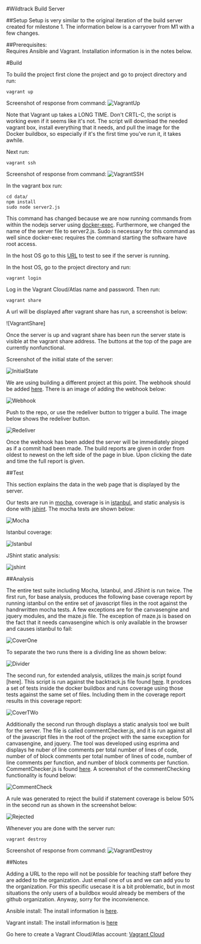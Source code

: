 #Wildtrack Build Server

##Setup
Setup is very similar to the original iteration of the build server created for milestone 1.  The information below is a carryover from M1 with a few changes.

##Prerequisites:  
Requires Ansible and Vagrant.  Installation information is in the notes below.

#Build

To build the project first clone the project and go to project directory and run:

	vagrant up

Screenshot of response from command:
![VagrantUp](https://github.com/Wildtrack/Server/blob/master/img/VagrantUp.png)

Note that Vagrant up takes a LONG TIME.  Don't CRTL-C, the script is working even if it seems like it's not.  The script will download the needed vagrant box, install everything that it needs, and pull the image for the Docker buildbox, so especially if it's the first time you've run it, it takes awhile.

Next run:

	vagrant ssh

Screenshot of response from command:
![VagrantSSH](https://github.com/Wildtrack/Server/blob/master/img/VagrantSSH.png)

In the vagrant box run:
	
	cd data/
	npm install
	sudo node server2.js

This command has changed because we are now running commands from within the nodejs server using [docker-exec](https://www.npmjs.com/package/docker-exec). Furthermore, we changed the name of the server file to server2.js.  Sudo is necessary for this command as well since docker-exec requires the command starting the software have root access.
	
In the host OS go to this [URL](http://localhost:2234) to test to see if the server is running.

In the host OS, go to the project directory and run:
	
	vagrant login

Log in the Vagrant Cloud/Atlas name and password.  Then run:

	vagrant share

A url will be displayed after vagrant share has run, a screenshot is below:

![VagrantShare]	

Once the server is up and vagrant share has been run the server state is visible at the vagrant share address.  The buttons at the top of the page are currently nonfunctional.

Screenshot of the initial state of the server:

![InitialState]()

We are using building a different project at this point.  The webhook should be added [here](https://github.com/Wildtrack/maze/settings/hooks/new).  There is an image of adding the webhook below: 

![Webhook](https://github.com/Wildtrack/Server/blob/master/img/Webhook.png)

Push to the repo, or use the redeliver button to trigger a build.  The image below shows the redeliver button.

![Redeliver](https://github.com/Wildtrack/Server/blob/master/img/Redeliver.png)

Once the webhook has been added the server will be immediately pinged as if a commit had been made.  The build reports are given in order from oldest to newest on the left side of the page in blue.  Upon clicking the date and time the full report is given. 


##Test

This section explains the data in the web page that is displayed by the server.

Our tests are run in [mocha](http://http://mochajs.org/), coverage is in [istanbul](https://github.com/gotwarlost/istanbul), and static analysis is done with [jshint](http://http://jshint.com/).  The mocha tests are shown below:

![Mocha](https://github.com/Wildtrack/Server/blob/test/img/Mocha.png)

Istanbul coverage:

![Istanbul](https://github.com/Wildtrack/Server/blob/test/img/Istanbul.png)

JShint static analysis:

![jshint](https://github.com/Wildtrack/Server/blob/test/img/jshint.png)

##Analysis

The entire test suite including Mocha, Istanbul, and JShint is run twice.  The first run, for base analysis, produces the following base coverage report by running istanbul on the entire set of javascript files in the root against the handrwritten mocha tests.  A few exceptions are for the canvasengine and jquery modules, and the maze.js file.  The exception of maze.js is based on the fact that it needs canvasengine which is only available in the browser and causes istanbul to fail:

![CoverOne](https://github.com/Wildtrack/Server/blob/test/img/CoverOne.png)


To separate the two runs there is a dividing line as shown below:

![Divider](https://github.com/Wildtrack/Server/blob/test/img/Divider.png)

The second run, for extended analysis, utilizes the main.js script found [here].  This script is run against the backtrack.js file found [here](https://github.com/Wildtrack/Server/blob/Test/data/main.js).  It prodces a set of tests inside the docker buildbox and runs coverage using those tests against the same set of files.  Including them in the coverage report results in this coverage report:

![CoverTWo](https://github.com/Wildtrack/Server/blob/test/img/CoverTwo.png)

Additionally the second run through displays a static analysis tool we built for the server.  The file is called commentChecker.js, and it is run against all of the javascript files in the root of the project with the same exception for canvasengine, and jquery.  The tool was developed using esprima and displays he nuber of line comments per total number of lines of code, number of of block comments per total number of lines of code, number of line comments per function, and number of block comments per function. CommentChecker.js is found [here](https://github.com/Wildtrack/Server/blob/Test/data/commentCheck.js).  A screenshot of the commentChecking functionality is found below:

![CommentCheck](https://github.com/Wildtrack/Server/blob/test/img/CommentCheck.png)

A rule was generated to reject the build if statement coverage is below 50% in the second run as shown in the screenshot below:

![Rejected](https://github.com/Wildtrack/Server/blob/test/img/Rejected.png)


Whenever you are done with the server run:

	vagrant destroy

Screenshot of response from command:
![VagrantDestroy](https://github.com/Wildtrack/Server/blob/master/img/VagrantDestroy.png)

##Notes

Adding a URL to the repo will not be possible for teaching staff before they are added to the organization.  Just email one of us and we can add you to the organization.  For this specific usecase it is a bit problematic, but in most situations the only users of a buildbox would already be members of the github organization.  Anyway, sorry for the inconvienence.

Ansible install:  The install information is [here](http://docs.ansible.com/intro_installation.html).  

Vagrant install:  The install information is [here](https://docs.vagrantup.com/v2/installation/)

Go here to create a Vagrant Cloud/Atlas account: [Vagrant Cloud](https://atlas.hashicorp.com/boxes/search?utm_source=vagrantcloud.com&vagrantcloud=1)




